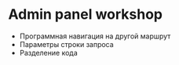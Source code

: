 # Admin panel workshop

- Программная навигация на другой маршрут
- Параметры строки запроса
- Разделение кода
